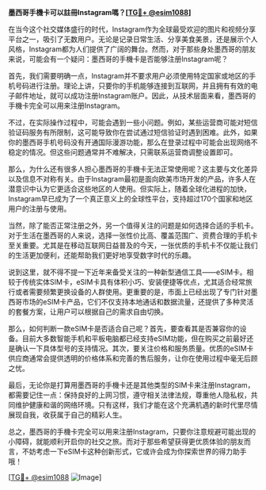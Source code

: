 **墨西哥手機卡可以註冊Instagram嗎？[[TG💪+ @esim1088](https://t.me/s/esim1088)]**

在当今这个社交媒体盛行的时代，Instagram作为全球最受欢迎的图片和视频分享平台之一，吸引了无数用户。无论是记录日常生活、分享美食美景，还是展示个人风格，Instagram都为人们提供了广阔的舞台。然而，对于那些身处墨西哥的朋友来说，可能会有一个疑问：墨西哥的手機卡是否能够注册Instagram呢？

首先，我们需要明确一点，Instagram并不要求用户必须使用特定国家或地区的手机号码进行注册。理论上讲，只要你的手机能够连接到互联网，并且拥有有效的电子邮件地址，就可以成功注册Instagram账户。因此，从技术层面来看，墨西哥的手機卡完全可以用来注册Instagram。

不过，在实际操作过程中，可能会遇到一些小问题。例如，某些运营商可能对短信验证码服务有所限制，这可能导致你在尝试通过短信验证时遇到困难。此外，如果你的墨西哥手机号码没有开通国际漫游功能，那么在登录过程中可能会出现网络不稳定的情况。但这些问题通常并不难解决，只需联系运营商调整设置即可。

那么，为什么还有很多人担心墨西哥的手機卡无法正常使用呢？这主要与文化差异以及信息不对称有关。由于Instagram最初是面向欧美市场开发的产品，许多人在潜意识中认为它更适合这些地区的人使用。但实际上，随着全球化进程的加快，Instagram早已成为了一个真正意义上的全球性平台，支持超过170个国家和地区用户的注册与使用。

当然，除了能否正常注册之外，另一个值得关注的问题是如何选择合适的手机卡。对于生活在墨西哥的人来说，选择一张性价比高、覆盖范围广、资费合理的手机卡至关重要。尤其是在移动互联网日益普及的今天，一张优质的手机卡不仅能让我们的生活更加便利，还能帮助我们更好地享受数字时代的乐趣。

说到这里，就不得不提一下近年来备受关注的一种新型通信工具——eSIM卡。相较于传统实体SIM卡，eSIM卡具有体积小巧、安装便捷等优点，尤其适合经常旅行或者需要频繁更换设备的人群使用。更重要的是，市面上已经出现了专门针对墨西哥市场的eSIM卡产品，它们不仅支持本地通话和数据流量，还提供了多种灵活的套餐方案，让用户可以根据自己的需求自由切换。

那么，如何判断一款eSIM卡是否适合自己呢？首先，要查看其是否兼容你的设备。目前大多数智能手机和平板电脑都已经支持eSIM功能，但在购买之前最好还是确认一下具体型号的支持情况。其次，要关注价格和服务质量。优质的eSIM卡供应商通常会提供透明的价格体系和完善的售后服务，让你在使用过程中毫无后顾之忧。

最后，无论你是打算用墨西哥的手機卡还是其他类型的SIM卡来注册Instagram，都需要记住一点：保持良好的上网习惯，遵守相关法律法规，尊重他人隐私权，共同维护健康和谐的网络环境。只有这样，我们才能在这个充满机遇的新时代里尽情展现自我，收获属于自己的精彩人生。

总之，墨西哥的手機卡完全可以用来注册Instagram，只要你注意规避可能出现的小障碍，就能顺利开启你的社交之旅。而对于那些希望获得更优质体验的朋友而言，不妨考虑一下eSIM卡这种创新形式，它或许会成为你探索世界的得力助手哦！

[[TG💪+ @esim1088](https://t.me/s/esim1088) ![Image](https://i.postimg.cc/4NQfJmqS/Snipaste-2025-05-13-00-14-12.png)]